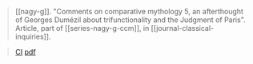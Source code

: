> [[nagy-g]]. "Comments on comparative mythology 5, an afterthought of Georges Dumézil about trifunctionality and the Judgment of Paris". Article, part of [[series-nagy-g-ccm]], in [[journal-classical-inquiries]].

> [CI](https://classical-inquiries.chs.harvard.edu/comments-on-comparative-mythology-5-an-afterthought-of-georges-dumezil-about-trifunctionality-in-the-judgment-of-paris/)
> [pdf](a/nagy-g-ccm-5.pdf)